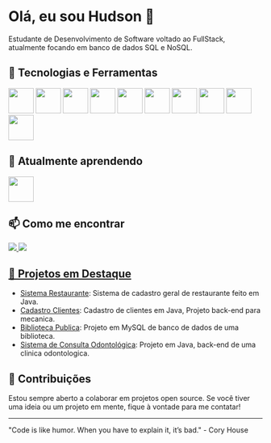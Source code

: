 # Olá, eu sou Hudson 👋

Estudante de Desenvolvimento de Software voltado ao FullStack, atualmente focando em banco de dados SQL e NoSQL.

## 🚀 Tecnologias e Ferramentas
<img width="50px" style= "pading-right: 30px" src="https://cdn.jsdelivr.net/gh/devicons/devicon@latest/icons/html5/html5-original.svg" /> <img width="50px" style="pading-right: 30px" src="https://cdn.jsdelivr.net/gh/devicons/devicon@latest/icons/css3/css3-original.svg" /> <img width="50px" style="pading-right: 30px" src="https://cdn.jsdelivr.net/gh/devicons/devicon@latest/icons/java/java-original.svg" /> <img width="50px" style="pading-right: 30px" src="https://cdn.jsdelivr.net/gh/devicons/devicon@latest/icons/javascript/javascript-original.svg" /> <img width="50px" style="pading-right: 30px" src="https://cdn.jsdelivr.net/gh/devicons/devicon@latest/icons/mysql/mysql-original-wordmark.svg" /> <img width="50px" style="pading-right: 30px" src="https://cdn.jsdelivr.net/gh/devicons/devicon@latest/icons/postgresql/postgresql-original-wordmark.svg" /> <img width="50px" style="pading-right: 30px" src="https://cdn.jsdelivr.net/gh/devicons/devicon@latest/icons/linux/linux-original.svg" /> <img width="50px" style="pading-right: 30px" src="https://cdn.jsdelivr.net/gh/devicons/devicon@latest/icons/eclipse/eclipse-original.svg" /> <img width="50px" style="pading-right: 30px" src="https://cdn.jsdelivr.net/gh/devicons/devicon@latest/icons/vscode/vscode-original.svg" /> <img width="50px" style="pading-right: 30px" src="https://cdn.jsdelivr.net/gh/devicons/devicon@latest/icons/github/github-original.svg" />


## 🌱 Atualmente aprendendo

<img width="50px" style= "pading-right: 30px" src="https://cdn.jsdelivr.net/gh/devicons/devicon@latest/icons/microsoftsqlserver/microsoftsqlserver-original-wordmark.svg" />

## 📫 Como me encontrar
<a href="hudsonborges64@gmail.com"> <img src="https://img.shields.io/badge/Gmail-D14836?style=for-the-badge&logo=gmail&logoColor=white">
<a href="https://www.linkedin.com/in/hudson-marques-002014300/"> <img src= "https://img.shields.io/badge/LinkedIn-0077B5?style=for-the-badge&logo=linkedin&logoColor=white">
  
## 🔧 Projetos em Destaque

- [Sistema Restaurante](https://github.com/HudTheFato/SistemaRestauranteJava.git): Sistema de cadastro geral de restaurante feito em Java.
- [Cadastro Clientes](https://github.com/HudTheFato/CadastroClientes.git): Cadastro de clientes em Java, Projeto back-end para mecanica.
- [Biblioteca Publica](https://github.com/HudTheFato/BibliotecaPublica.git): Projeto em MySQL de banco de dados de uma biblioteca.
- [Sistema de Consulta Odontológica](https://github.com/HudTheFato/SistemaConsultaOdontologica.git): Projeto em Java, back-end de uma clinica odontologica.

## 🌟 Contribuições

Estou sempre aberto a colaborar em projetos open source. Se você tiver uma ideia ou um projeto em mente, fique à vontade para me contatar!

---

"Code is like humor. When you have to explain it, it’s bad." - Cory House

